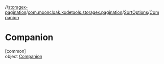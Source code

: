 //[storagex-pagination](../../../../index.md)/[com.mooncloak.kodetools.storagex.pagination](../../index.md)/[SortOptions](../index.md)/[Companion](index.md)

# Companion

[common]\
object [Companion](index.md)
